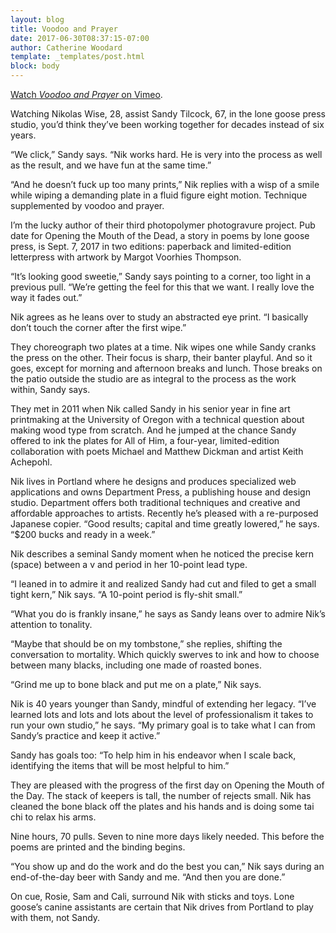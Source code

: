 ```yaml
---
layout: blog
title: Voodoo and Prayer
date: 2017-06-30T08:37:15-07:00
author: Catherine Woodard
template: _templates/post.html
block: body
---
```


[Watch _Voodoo and Prayer_ on Vimeo](https://vimeo.com/235837372).

Watching Nikolas Wise, 28, assist Sandy Tilcock, 67, in the lone goose press studio, you’d think they’ve been working together for decades instead of six years.

“We click,” Sandy says. “Nik works hard. He is very into the process as well as the result, and we have fun at the same time.”

“And he doesn’t fuck up too many prints,” Nik replies with a wisp of a smile while wiping a demanding plate in a fluid figure eight motion. Technique supplemented by voodoo and prayer.

I’m the lucky author of their third photopolymer photogravure project. Pub date for Opening the Mouth of the Dead, a story in poems by lone goose press, is Sept. 7, 2017 in two editions: paperback and limited-edition letterpress with artwork by Margot Voorhies Thompson.

“It’s looking good sweetie,” Sandy says pointing to a corner, too light in a previous pull. “We’re getting the feel for this that we want. I really love the way it fades out.”

Nik agrees as he leans over to study an abstracted eye print. “I basically don’t touch the corner after the first wipe.”

They choreograph two plates at a time. Nik wipes one while Sandy cranks the press on the other. Their focus is sharp, their banter playful. And so it goes, except for morning and afternoon breaks and lunch. Those breaks on the patio outside the studio are as integral to the process as the work within, Sandy says.

They met in 2011 when Nik called Sandy in his senior year in fine art printmaking at the University of Oregon with a technical question about making wood type from scratch. And he jumped at the chance Sandy offered to ink the plates for All of Him, a four-year, limited-edition collaboration with poets Michael and Matthew Dickman and artist Keith Achepohl.


Nik lives in Portland where he designs and produces specialized web applications and owns Department Press, a publishing house and design studio. Department offers both traditional techniques and creative and affordable approaches to artists. Recently he’s pleased with a re-purposed Japanese copier. “Good results; capital and time greatly lowered,” he says. “$200 bucks and ready in a week.”

Nik describes a seminal Sandy moment when he noticed the precise kern (space) between a v and period in her 10-point lead type.

“I leaned in to admire it and realized Sandy had cut and filed to get a small tight kern,” Nik says. “A 10-point period is fly-shit small.”

“What you do is frankly insane,” he says as Sandy leans over to admire Nik’s attention to tonality.

“Maybe that should be on my tombstone,” she replies, shifting the conversation to mortality. Which quickly swerves to ink and how to choose between many blacks, including one made of roasted bones.

“Grind me up to bone black and put me on a plate,” Nik says.

Nik is 40 years younger than Sandy, mindful of extending her legacy. “I’ve learned lots and lots and lots about the level of professionalism it takes to run your own studio,” he says. “My primary goal is to take what I can from Sandy’s practice and keep it active.”

Sandy has goals too: “To help him in his endeavor when I scale back, identifying the items that will be most helpful to him.”

They are pleased with the progress of the first day on Opening the Mouth of the Day. The stack of keepers is tall, the number of rejects small. Nik has cleaned the bone black off the plates and his hands and is doing some tai chi to relax his arms.

Nine hours, 70 pulls. Seven to nine more days likely needed. This before the poems are printed and the binding begins.

“You show up and do the work and do the best you can,” Nik says during an end-of-the-day beer with Sandy and me. “And then you are done.”

On cue, Rosie, Sam and Cali, surround Nik with sticks and toys. Lone goose’s canine assistants are certain that Nik drives from Portland to play with them, not Sandy.

